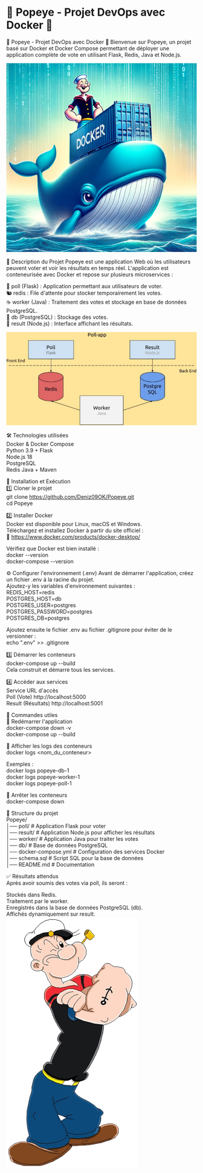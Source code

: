 # 🐳 Popeye - Projet DevOps avec Docker 🐳

🐳 Popeye - Projet DevOps avec Docker 🐳
Bienvenue sur Popeye, un projet basé sur Docker et Docker Compose permettant de déployer une application complète de vote en utilisant Flask, Redis, Java et Node.js.

![Popeye et Docker](image/popeye-docker.png)

📖 Description du Projet
Popeye est une application Web où les utilisateurs peuvent voter et voir les résultats en temps réel. L'application est conteneurisée avec Docker et repose sur plusieurs microservices :                                                       

🐍 poll (Flask) : Application permettant aux utilisateurs de voter.                                
🐿️ redis : File d'attente pour stocker temporairement les votes.                                 
☕ worker (Java) : Traitement des votes et stockage en base de données PostgreSQL.                                      
🐘 db (PostgreSQL) : Stockage des votes.                                                
🚀 result (Node.js) : Interface affichant les résultats.                                                         

![Schéma du projet](image/schema-projet.png)

🛠️ Technologies utilisées                                               
Docker & Docker Compose                                                              
Python 3.9 + Flask                                                
Node.js 18                                                               
PostgreSQL                                                           
Redis
Java + Maven                                             

🚀 Installation et Exécution                              
1️⃣ Cloner le projet                                           
git clone https://github.com/Deniz09OK/Popeye.git                                        
cd Popeye                               

2️⃣ Installer Docker                                          
Docker est disponible pour Linux, macOS et Windows.                            
Téléchargez et installez Docker à partir du site officiel :                                
🔗 https://www.docker.com/products/docker-desktop/                                            

Vérifiez que Docker est bien installé :                                                 
docker --version                                       
docker-compose --version                                      

⚙️ Configurer l'environnement (.env)
Avant de démarrer l'application, créez un fichier .env à la racine du projet.                               
Ajoutez-y les variables d'environnement suivantes :                                                              
REDIS_HOST=redis                                                          
POSTGRES_HOST=db                                      
POSTGRES_USER=postgres                          
POSTGRES_PASSWORD=postgres                         
POSTGRES_DB=postgres                                          

Ajoutez ensuite le fichier .env au fichier .gitignore pour éviter de le versionner :                       
echo ".env" >> .gitignore                                                          

3️⃣ Démarrer les conteneurs                               
docker-compose up --build                                                      
Cela construit et démarre tous les services.                                   

4️⃣ Accéder aux services                             
Service	URL d'accès                               
Poll (Vote)	http://localhost:5000                             
Result (Résultats)	http://localhost:5001                                             

🔧 Commandes utiles                                                     
🔄 Redémarrer l'application                            
docker-compose down -v                         
docker-compose up --build                            

📜 Afficher les logs des conteneurs                        
docker logs <nom_du_conteneur>                                                            

Exemples :                                                                       
docker logs popeye-db-1                                             
docker logs popeye-worker-1                                   
docker logs popeye-poll-1                                    

🛑 Arrêter les conteneurs                                   
docker-compose down                          

📂 Structure du projet                                
Popeye/                                     
│── poll/              # Application Flask pour voter                                           
│── result/            # Application Node.js pour afficher les résultats                                 
│── worker/            # Application Java pour traiter les votes                                
│── db/                # Base de données PostgreSQL                               
│── docker-compose.yml # Configuration des services Docker                               
│── schema.sql         # Script SQL pour la base de données                         
│── README.md          # Documentation                                     

✅ Résultats attendus                              
Après avoir soumis des votes via poll, ils seront :                                      

Stockés dans Redis.                                       
Traitement par le worker.                             
Enregistrés dans la base de données PostgreSQL (db).                            
Affichés dynamiquement sur result.              
![Popeye du dessin animé](image/popeye-dessin-anime.png)
